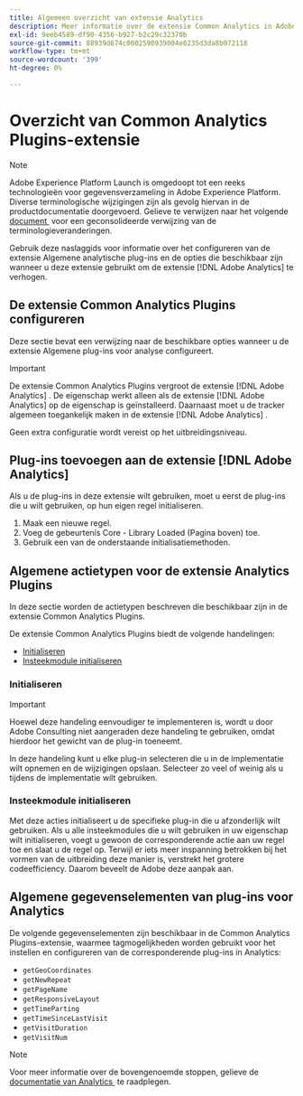 ```yaml
---
title: Algemeen overzicht van extensie Analytics
description: Meer informatie over de extensie Common Analytics in Adobe Experience Platform.
exl-id: 9eeb4589-df90-4356-b927-b2c29c32370b
source-git-commit: 88939d674c0002590939004e0235d3da8b072118
workflow-type: tm+mt
source-wordcount: '399'
ht-degree: 0%

---
```


# Overzicht van Common Analytics Plugins-extensie

>[!NOTE]
>
>Adobe Experience Platform Launch is omgedoopt tot een reeks technologieën voor gegevensverzameling in Adobe Experience Platform. Diverse terminologische wijzigingen zijn als gevolg hiervan in de productdocumentatie doorgevoerd. Gelieve te verwijzen naar het volgende [&#x200B; document &#x200B;](../../../term-updates.md) voor een geconsolideerde verwijzing van de terminologieveranderingen.

Gebruik deze naslaggids voor informatie over het configureren van de extensie Algemene analytische plug-ins en de opties die beschikbaar zijn wanneer u deze extensie gebruikt om de extensie [!DNL Adobe Analytics] te verhogen.

## De extensie Common Analytics Plugins configureren

Deze sectie bevat een verwijzing naar de beschikbare opties wanneer u de extensie Algemene plug-ins voor analyse configureert.

>[!IMPORTANT]
>
>De extensie Common Analytics Plugins vergroot de extensie [!DNL Adobe Analytics] . De eigenschap werkt alleen als de extensie [!DNL Adobe Analytics] op de eigenschap is geïnstalleerd. Daarnaast moet u de tracker algemeen toegankelijk maken in de extensie [!DNL Adobe Analytics] .

Geen extra configuratie wordt vereist op het uitbreidingsniveau.

## Plug-ins toevoegen aan de extensie [!DNL Adobe Analytics]

Als u de plug-ins in deze extensie wilt gebruiken, moet u eerst de plug-ins die u wilt gebruiken, op hun eigen regel initialiseren.

1. Maak een nieuwe regel.
1. Voeg de gebeurtenis Core - Library Loaded (Pagina boven) toe.
1. Gebruik een van de onderstaande initialisatiemethoden.

## Algemene actietypen voor de extensie Analytics Plugins

In deze sectie worden de actietypen beschreven die beschikbaar zijn in de extensie Common Analytics Plugins.

De extensie Common Analytics Plugins biedt de volgende handelingen:

* [Initialiseren](#initialize)
* [Insteekmodule initialiseren](#initialize-plugin)

### Initialiseren

>[!IMPORTANT]
>
>Hoewel deze handeling eenvoudiger te implementeren is, wordt u door Adobe Consulting niet aangeraden deze handeling te gebruiken, omdat hierdoor het gewicht van de plug-in toeneemt.

In deze handeling kunt u elke plug-in selecteren die u in de implementatie wilt opnemen en de wijzigingen opslaan. Selecteer zo veel of weinig als u tijdens de implementatie wilt gebruiken.

### Insteekmodule initialiseren

Met deze acties initialiseert u de specifieke plug-in die u afzonderlijk wilt gebruiken. Als u alle insteekmodules die u wilt gebruiken in uw eigenschap wilt initialiseren, voegt u gewoon de corresponderende actie aan uw regel toe en slaat u de regel op. Terwijl er iets meer inspanning betrokken bij het vormen van de uitbreiding deze manier is, verstrekt het grotere codeefficiency. Daarom beveelt de Adobe deze aanpak aan.

## Algemene gegevenselementen van plug-ins voor Analytics

De volgende gegevenselementen zijn beschikbaar in de Common Analytics Plugins-extensie, waarmee tagmogelijkheden worden gebruikt voor het instellen en configureren van de corresponderende plug-ins in Analytics:

* `getGeoCoordinates`
* `getNewRepeat`
* `getPageName`
* `getResponsiveLayout`
* `getTimeParting`
* `getTimeSinceLastVisit`
* `getVisitDuration`
* `getVisitNum`

>[!NOTE]
>
>Voor meer informatie over de bovengenoemde stoppen, gelieve de [&#x200B; documentatie van Analytics &#x200B;](https://experienceleague.adobe.com/docs/analytics/implementation/vars/plugins/impl-plugins.html?lang=nl-NL) te raadplegen.
